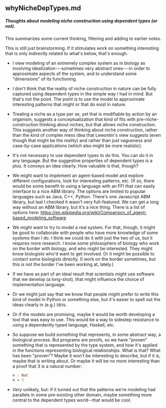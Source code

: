 whyNicheDepTypes.md
---
##### Thoughts about modeling niche construction using dependent types (or not).
This summarizes some current thinking, filtering and adding to earlier notes.

This is still just brainstorming.  If it stimulates work on something
interesting that is only indirectly related to what's below, that's
enough.

* I view modeling of an extremely complex system as in biology
  as involving idealization---sometimes very abstract ones---in
  order to approximate aspects of the system, and to understand
  some "dimensions" of its functioning.

* I don't think that the reality of niche construction in nature can
  be fully captured using dependent types in the simple way I had in
  mind.  But that's not the point.  The point is to use the model to
  approximate interesting patterns that might or that do exist in
  nature.

* Treating a niche as a type per se, yet that is modifiable by
  action by an organism, suggests a conceptualization that kind of fits
  with pre-niche-construction thinking about niches, but that
  allows niche construction.  This suggests another way of
  thinking about niche construction, rather than the kind of
  complex mess idea that Lewontin's view suggests (even though
  that might be the reality) and rather than just vagueness and
  case-by-case applications (which also might be more realistic).

* It's not necessary to use dependent types to do this.
  You can do it in any language.  But the suggestive properties
  of dependent types is a plus.  It conveys an idea clearly.  How
  valuable is that, though?

* We might want to implement an agent-based model and explore
  different configurations, look for interesting patterns, etc.
  (If so, there would be some benefit to using a language with an
  FFI that can easily interface to a nice ABM library.  The
  options are limited to popular languages such as Java, C++,
  Python.  There's one Javascript ABM library, but last I checked
  it wasn't very full-featured.  We can get a long way without
  an ABM library, but it's a nice thing.  There is a list of
  options here:
  https://en.wikipedia.org/wiki/Comparison_of_agent-based_modeling_software

* We might want to try to model a real system.  For that, though,
  it might be good to collaborate with people who have more
  knowledge of some systems than I do.  I think we could do it
  with just the two of us, but it requires more research.  I know
  some philosophers of biology who work on the border with
  biology, and who might be interested.  They might know
  biologists who'd want to get involved.  Or it might be possible
  to contact some biologists directly.  (I work on the border
  sometimes, but this is not the border I've been working at,
  lately.)

* If we have as part of an ideal result that scientists might use
  software that we develop (a long-shot), that might influence
  the choice of implementation language.

* Or we might just say that we know that people might prefer to
  write this kind of model in Python or something else, but it's easier
  to spell out the ideas clearly in (e.g.) Idris.

* Or if the models are promising, maybe it would be worth developing a
  tool that was easy to use.  This would be a way to sidestep
  resistance to using a dependently typed language, Haskell, etc.

* So suppose we build something that represents, in some abstract
  way, a biological process.  But programs are proofs, so we have
  "proven" something that is represented by the type system, and
  how it's applied in the functions representing biological
  relationships.  What is that?  What has been "proven"?  Maybe
  it won't be interesting to describe, but if it is, maybe that
  is writing about.  Or maybe it will be no more interesting than
  a proof that 3 is a natural number:

    ```haskell
    n : Nat
    n = 3
    ```

* *Very* unlikely, but: if it turned out that the patterns we're
  modeling had parallels in some pre-existing other domain, maybe
  something more central to the dependent types world--that would
  be cool.
